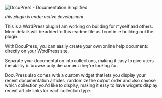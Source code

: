 ![DocuPress - Documentation Simplified.](http://www.robertdevore.com/wp-content/uploads/2017/05/docupress-logo-transparent.png)

*this plugin is under active development*

This is a WordPress plugin I am working on building for myself and others. More details will be added to this readme file as I continue building out the plugin.

With DocuPress, you can easily create your own online help documents directly on your WordPress site.

Separate your documentation into collections, making it easy to give users the ability to browse only the content they're looking for.

DocuPress also comes with a custom widget that lets you display your recent documentation articles, randomize the output order and also choose which collection you'd like to display, making it easy to have widgets display recent article links for each collection type.
